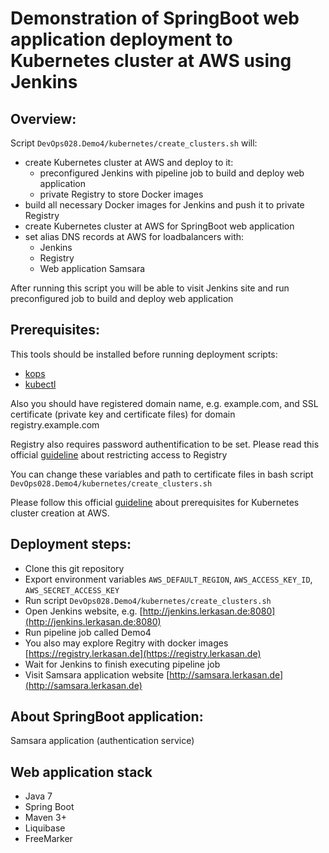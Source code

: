 # Demonstration of SpringBoot web application deployment to Kubernetes cluster at AWS using Jenkins

## Overview:
Script `DevOps028.Demo4/kubernetes/create_clusters.sh` will:
- create Kubernetes cluster at AWS and deploy to it:
  - preconfigured Jenkins with pipeline job to build and deploy web application
  - private Registry to store Docker images
- build all necessary Docker images for Jenkins and push it to private Registry
- create Kubernetes cluster at AWS for SpringBoot web application
- set alias DNS records at AWS for loadbalancers with:
  - Jenkins
  - Registry
  - Web application Samsara

After running this script you will be able to visit Jenkins site and run preconfigured job to build and deploy web application

## Prerequisites:
This tools should be installed before running deployment scripts:
- [kops](https://github.com/kubernetes/kops)
- [kubectl](https://kubernetes.io/docs/tasks/tools/install-kubectl/)

Also you should have registered domain name, e.g. example.com, and SSL certificate (private key and certificate files) for domain registry.example.com

Registry also requires password authentification to be set. Please read this official [guideline](https://docs.docker.com/registry/deploying/#restricting-access) about restricting access to Registry 

You can change these variables and path to certificate files in bash script `DevOps028.Demo4/kubernetes/create_clusters.sh`

Please follow this official [guideline]((https://github.com/kubernetes/kops/blob/master/docs/aws.md)) about prerequisites for Kubernetes cluster creation at AWS.

## Deployment steps:
- Clone this git repository
- Export environment variables `AWS_DEFAULT_REGION`, `AWS_ACCESS_KEY_ID`, `AWS_SECRET_ACCESS_KEY`
- Run script `DevOps028.Demo4/kubernetes/create_clusters.sh`
- Open Jenkins website, e.g. [http://jenkins.lerkasan.de:8080](http://jenkins.lerkasan.de:8080)
- Run pipeline job called Demo4
- You also may explore Regitry with docker images [https://registry.lerkasan.de](https://registry.lerkasan.de)
- Wait for Jenkins to finish executing pipeline job
- Visit Samsara application website [http://samsara.lerkasan.de](http://samsara.lerkasan.de)

## About SpringBoot application:
Samsara application (authentication service)

## Web application stack
- Java 7
- Spring Boot
- Maven 3+
- Liquibase
- FreeMarker
